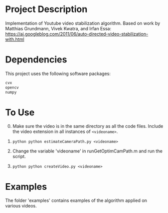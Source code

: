 # Project Description
Implementation of Youtube video stabilization algorithm.
Based on work by Matthias Grundmann, Vivek Kwatra, and Irfan Essa:
https://ai.googleblog.com/2011/06/auto-directed-video-stabilization-with.html

# Dependencies
This project uses the following software packages:
```python 
cvx
opencv
numpy
```

# To Use
0. Make sure the video is in the same directory as all the code files. Include the video extension in all instances of ```<videoname>```.

1. ```python python estimateCameraPath.py <videoname>```

2. Change the variable 'videoname' in runGetOptimCamPath.m and run the script.

3. ```python python createVideo.py <videoname>```

# Examples
The folder 'examples' contains examples of the algorithm applied on various videos.
